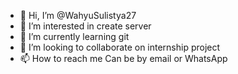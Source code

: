 - 👋 Hi, I’m @WahyuSulistya27
- 👀 I’m interested in create server
- 🌱 I’m currently learning git
- 💞️ I’m looking to collaborate on internship project
- 📫 How to reach me Can be by email or WhatsApp

<!---
WahyuSulistya27/WahyuSulistya27 is a ✨ special ✨ repository because its `README.md` (this file) appears on your GitHub profile.
You can click the Preview link to take a look at your changes.
--->
